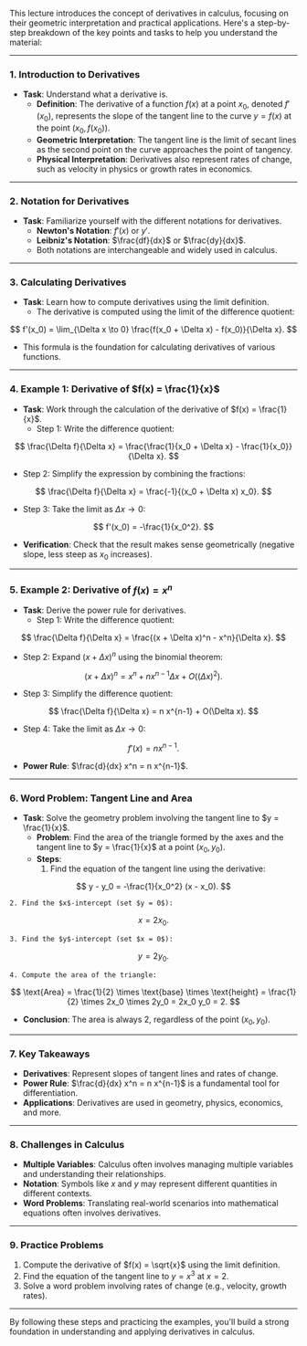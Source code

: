 This lecture introduces the concept of derivatives in calculus, focusing on their geometric interpretation and practical applications. Here's a step-by-step breakdown of the key points and tasks to help you understand the material:

---

### **1. Introduction to Derivatives**
- **Task**: Understand what a derivative is.
  - **Definition**: The derivative of a function $f(x)$ at a point $x_0$, denoted $f'(x_0)$, represents the slope of the tangent line to the curve $y = f(x)$ at the point $(x_0, f(x_0))$.
  - **Geometric Interpretation**: The tangent line is the limit of secant lines as the second point on the curve approaches the point of tangency.
  - **Physical Interpretation**: Derivatives also represent rates of change, such as velocity in physics or growth rates in economics.

---

### **2. Notation for Derivatives**
- **Task**: Familiarize yourself with the different notations for derivatives.
  - **Newton's Notation**: $f'(x)$ or $y'$.
  - **Leibniz's Notation**: $\frac{df}{dx}$ or $\frac{dy}{dx}$.
  - Both notations are interchangeable and widely used in calculus.

---

### **3. Calculating Derivatives**
- **Task**: Learn how to compute derivatives using the limit definition.
  - The derivative is computed using the limit of the difference quotient:
    
$$
    f'(x_0) = \lim_{\Delta x \to 0} \frac{f(x_0 + \Delta x) - f(x_0)}{\Delta x}.
    $$
 
  - This formula is the foundation for calculating derivatives of various functions.

---

### **4. Example 1: Derivative of $f(x) = \frac{1}{x}$**
- **Task**: Work through the calculation of the derivative of $f(x) = \frac{1}{x}$.
  - Step 1: Write the difference quotient:
    
$$
    \frac{\Delta f}{\Delta x} = \frac{\frac{1}{x_0 + \Delta x} - \frac{1}{x_0}}{\Delta x}.
    $$
  
  - Step 2: Simplify the expression by combining the fractions:
   
$$
    \frac{\Delta f}{\Delta x} = \frac{-1}{(x_0 + \Delta x) x_0}.
    $$
 
  - Step 3: Take the limit as $\Delta x \to 0$:
  
$$
    f'(x_0) = -\frac{1}{x_0^2}.
    $$
  
  - **Verification**: Check that the result makes sense geometrically (negative slope, less steep as $x_0$ increases).

---

### **5. Example 2: Derivative of $f(x) = x^n$**
- **Task**: Derive the power rule for derivatives.
  - Step 1: Write the difference quotient:
  
$$
    \frac{\Delta f}{\Delta x} = \frac{(x + \Delta x)^n - x^n}{\Delta x}.
    $$
  
  - Step 2: Expand $(x + \Delta x)^n$ using the binomial theorem:
   
$$
    (x + \Delta x)^n = x^n + n x^{n-1} \Delta x + O((\Delta x)^2).
    $$
  
  - Step 3: Simplify the difference quotient:
    
$$
    \frac{\Delta f}{\Delta x} = n x^{n-1} + O(\Delta x).
    $$
 
  - Step 4: Take the limit as $\Delta x \to 0$:
    
$$
    f'(x) = n x^{n-1}.
    $$
  
  - **Power Rule**: $\frac{d}{dx} x^n = n x^{n-1}$.

---

### **6. Word Problem: Tangent Line and Area**
- **Task**: Solve the geometry problem involving the tangent line to $y = \frac{1}{x}$.
  - **Problem**: Find the area of the triangle formed by the axes and the tangent line to $y = \frac{1}{x}$ at a point $(x_0, y_0)$.
  - **Steps**:
    1. Find the equation of the tangent line using the derivative:
    
$$
       y - y_0 = -\frac{1}{x_0^2} (x - x_0).
       $$
 
    2. Find the $x$-intercept (set $y = 0$):
    
$$
       x = 2x_0.
       $$
  
    3. Find the $y$-intercept (set $x = 0$):
    
$$
       y = 2y_0.
       $$
    
    4. Compute the area of the triangle:
    
$$
       \text{Area} = \frac{1}{2} \times \text{base} \times \text{height} = \frac{1}{2} \times 2x_0 \times 2y_0 = 2x_0 y_0 = 2.
       $$
  
  - **Conclusion**: The area is always 2, regardless of the point $(x_0, y_0)$.

---

### **7. Key Takeaways**
- **Derivatives**: Represent slopes of tangent lines and rates of change.
- **Power Rule**: $\frac{d}{dx} x^n = n x^{n-1}$ is a fundamental tool for differentiation.
- **Applications**: Derivatives are used in geometry, physics, economics, and more.

---

### **8. Challenges in Calculus**
- **Multiple Variables**: Calculus often involves managing multiple variables and understanding their relationships.
- **Notation**: Symbols like $x$ and $y$ may represent different quantities in different contexts.
- **Word Problems**: Translating real-world scenarios into mathematical equations often involves derivatives.

---

### **9. Practice Problems**
1. Compute the derivative of $f(x) = \sqrt{x}$ using the limit definition.
2. Find the equation of the tangent line to $y = x^3$ at $x = 2$.
3. Solve a word problem involving rates of change (e.g., velocity, growth rates).

---

By following these steps and practicing the examples, you'll build a strong foundation in understanding and applying derivatives in calculus.